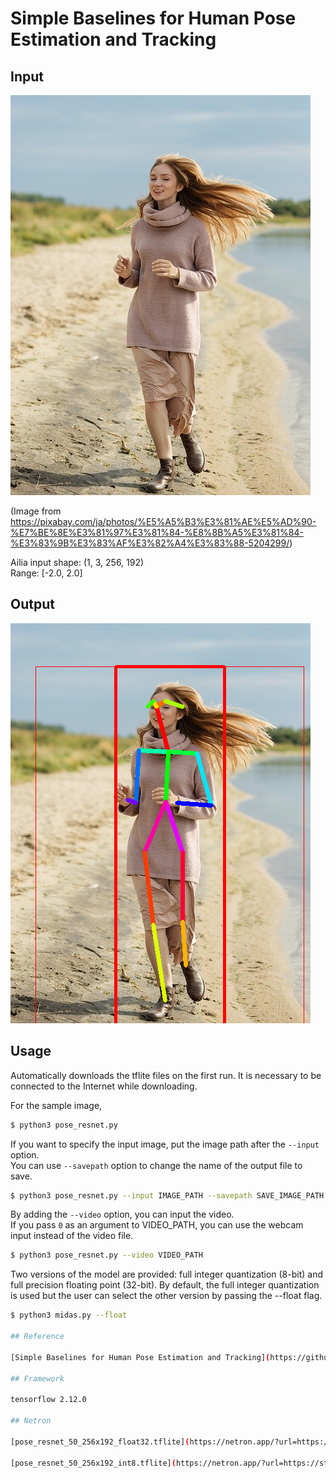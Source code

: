 # Simple Baselines for Human Pose Estimation and Tracking

## Input

![Input](input.jpg)

(Image from https://pixabay.com/ja/photos/%E5%A5%B3%E3%81%AE%E5%AD%90-%E7%BE%8E%E3%81%97%E3%81%84-%E8%8B%A5%E3%81%84-%E3%83%9B%E3%83%AF%E3%82%A4%E3%83%88-5204299/)

Ailia input shape: (1, 3, 256, 192)  
Range: [-2.0, 2.0]

## Output

![Output](output.png)

## Usage

Automatically downloads the tflite files on the first run.
It is necessary to be connected to the Internet while downloading.

For the sample image,
``` bash
$ python3 pose_resnet.py
```

If you want to specify the input image, put the image path after the `--input` option.  
You can use `--savepath` option to change the name of the output file to save.
```bash
$ python3 pose_resnet.py --input IMAGE_PATH --savepath SAVE_IMAGE_PATH
```

By adding the `--video` option, you can input the video.   
If you pass `0` as an argument to VIDEO_PATH, you can use the webcam input instead of the video file.
```bash
$ python3 pose_resnet.py --video VIDEO_PATH
```

Two versions of the model are provided: full integer quantization (8-bit) and full precision floating point (32-bit). 
By default, the full integer quantization is used but the user can select the other version by passing the --float flag.
```bash
$ python3 midas.py --float

## Reference

[Simple Baselines for Human Pose Estimation and Tracking](https://github.com/microsoft/human-pose-estimation.pytorch)

## Framework

tensorflow 2.12.0

## Netron

[pose_resnet_50_256x192_float32.tflite](https://netron.app/?url=https://storage.googleapis.com/ailia-models/pose_resnet/pose_resnet_50_256x192_float32.tflite)

[pose_resnet_50_256x192_int8.tflite](https://netron.app/?url=https://storage.googleapis.com/ailia-models/pose_resnet/pose_resnet_50_256x192_int8.tflite)

